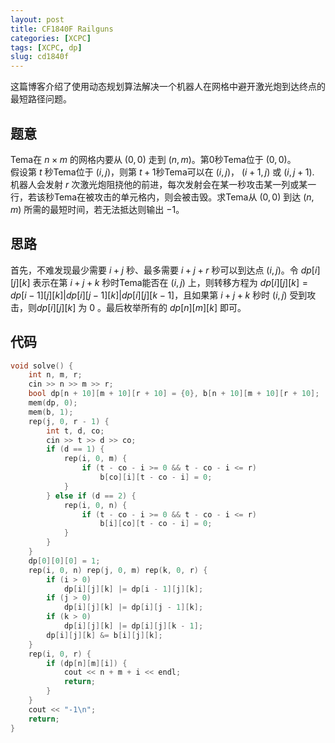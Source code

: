 ```yaml
---
layout: post
title: CF1840F Railguns
categories: [XCPC]
tags: [XCPC, dp]
slug: cd1840f
---  
```


这篇博客介绍了使用动态规划算法解决一个机器人在网格中避开激光炮到达终点的最短路径问题。

## 题意  
Tema在 $n×m$ 的网格内要从 $(0,0)$ 走到 $(n,m)$。第0秒Tema位于 $(0,0)$。  
假设第 $t$ 秒Tema位于 $(i,j)$，则第 $t+1$秒Tema可以在 $(i,j)$， $(i+1,j)$ 或 $(i,j+1)$.  
机器人会发射 $r$ 次激光炮阻挠他的前进，每次发射会在某一秒攻击某一列或某一行，若该秒Tema在被攻击的单元格内，则会被击毁。求Tema从 $(0,0)$ 到达 $(n,m)$ 所需的最短时间，若无法抵达则输出 $-1$。

## 思路  
首先，不难发现最少需要 $i+j$ 秒、最多需要 $i+j+r$ 秒可以到达点 $(i,j)$。令 $dp[i][j][k]$ 表示在第 $i+j+k$ 秒时Tema能否在 $(i,j)$ 上，则转移方程为 $dp[i][j][k]=dp[i-1][j][k]|dp[i][j-1][k]|dp[i][j][k-1]$，且如果第 $i+j+k$ 秒时 $(i,j)$ 受到攻击，则$dp[i][j][k]$ 为 $0$ 。最后枚举所有的 $dp[n][m][k]$ 即可。
## 代码  
```cpp
void solve() {
    int n, m, r;
    cin >> n >> m >> r;
    bool dp[n + 10][m + 10][r + 10] = {0}, b[n + 10][m + 10][r + 10];
    mem(dp, 0);
    mem(b, 1);
    rep(j, 0, r - 1) {
        int t, d, co;
        cin >> t >> d >> co;
        if (d == 1) {
            rep(i, 0, m) {
                if (t - co - i >= 0 && t - co - i <= r)
                    b[co][i][t - co - i] = 0;
            }
        } else if (d == 2) {
            rep(i, 0, n) {
                if (t - co - i >= 0 && t - co - i <= r)
                    b[i][co][t - co - i] = 0;
            }
        }
    }
    dp[0][0][0] = 1;
    rep(i, 0, n) rep(j, 0, m) rep(k, 0, r) {
        if (i > 0)
            dp[i][j][k] |= dp[i - 1][j][k];
        if (j > 0)
            dp[i][j][k] |= dp[i][j - 1][k];
        if (k > 0)
            dp[i][j][k] |= dp[i][j][k - 1];
        dp[i][j][k] &= b[i][j][k];
    }
    rep(i, 0, r) {
        if (dp[n][m][i]) {
            cout << n + m + i << endl;
            return;
        }
    }
    cout << "-1\n";
    return;
}
```
